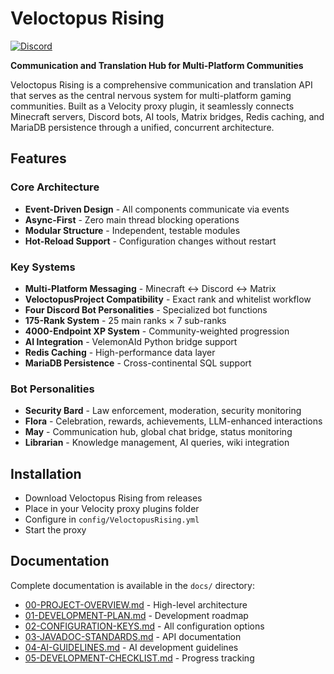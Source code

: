 # Veloctopus Rising

[![Discord](https://img.shields.io/discord/899740810956910683?color=7289da&label=Discord)](https://discord.gg/5NMMzK5mAn)

**Communication and Translation Hub for Multi-Platform Communities**

Veloctopus Rising is a comprehensive communication and translation API that serves as the central nervous system for multi-platform gaming communities. Built as a Velocity proxy plugin, it seamlessly connects Minecraft servers, Discord bots, AI tools, Matrix bridges, Redis caching, and MariaDB persistence through a unified, concurrent architecture.

## Features

### Core Architecture
- **Event-Driven Design** - All components communicate via events
- **Async-First** - Zero main thread blocking operations  
- **Modular Structure** - Independent, testable modules
- **Hot-Reload Support** - Configuration changes without restart

### Key Systems
- **Multi-Platform Messaging** - Minecraft ↔ Discord ↔ Matrix
- **VeloctopusProject Compatibility** - Exact rank and whitelist workflow
- **Four Discord Bot Personalities** - Specialized bot functions
- **175-Rank System** - 25 main ranks × 7 sub-ranks
- **4000-Endpoint XP System** - Community-weighted progression
- **AI Integration** - VelemonAId Python bridge support
- **Redis Caching** - High-performance data layer
- **MariaDB Persistence** - Cross-continental SQL support

### Bot Personalities
- **Security Bard** - Law enforcement, moderation, security monitoring
- **Flora** - Celebration, rewards, achievements, LLM-enhanced interactions
- **May** - Communication hub, global chat bridge, status monitoring
- **Librarian** - Knowledge management, AI queries, wiki integration

## Installation
- Download Veloctopus Rising from releases
- Place in your Velocity proxy plugins folder
- Configure in `config/VeloctopusRising.yml`
- Start the proxy

## Documentation
Complete documentation is available in the `docs/` directory:
- [00-PROJECT-OVERVIEW.md](docs/00-PROJECT-OVERVIEW.md) - High-level architecture
- [01-DEVELOPMENT-PLAN.md](docs/01-DEVELOPMENT-PLAN.md) - Development roadmap
- [02-CONFIGURATION-KEYS.md](docs/02-CONFIGURATION-KEYS.md) - All configuration options
- [03-JAVADOC-STANDARDS.md](docs/03-JAVADOC-STANDARDS.md) - API documentation
- [04-AI-GUIDELINES.md](docs/04-AI-GUIDELINES.md) - AI development guidelines
- [05-DEVELOPMENT-CHECKLIST.md](docs/05-DEVELOPMENT-CHECKLIST.md) - Progress tracking
